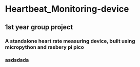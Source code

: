 # Heartbeat_Monitoring-device
## 1st year group project
### A standalone heart rate measuring device, built using micropython and rasbery pi pico
### asdsdada
